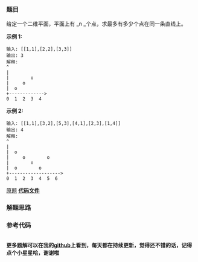 ### 题目
给定一个二维平面，平面上有  _n  _个点，求最多有多少个点在同一条直线上。

**示例 1:**

    
    
    输入: [[1,1],[2,2],[3,3]]
    输出: 3
    解释:
    ^
    |
    |        o
    |     o
    |  o  
    +------------->
    0  1  2  3  4
    

**示例  2:**

    
    
    输入: [[1,1],[3,2],[5,3],[4,1],[2,3],[1,4]]
    输出: 4
    解释:
    ^
    |
    |  o
    |     o        o
    |        o
    |  o        o
    +------------------->
    0  1  2  3  4  5  6

[原题](https://leetcode-cn.com/problems/max-points-on-a-line/)    **[代码文件]()**


### 解题思路




### 参考代码

```go


```




**更多题解可以在我的[github](https://github.com/LZH139/leetcode_Go)上看到，每天都在持续更新，觉得还不错的话，记得点个小星星哈，谢谢啦**
